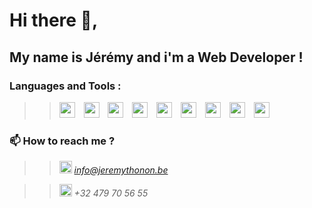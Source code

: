 Hi there 👋,  
============
My name is Jérémy and i'm a Web Developer !
-----------


### Languages and Tools :

>> <img width="25px" style="padding-right:10px" src="https://api.iconify.design/logos:visual-studio-code.svg"> <img width="25px" style="padding-right:10px" src="https://api.iconify.design/vscode-icons:file-type-html.svg"> <img width="25px" style="padding-right:10px" src="https://api.iconify.design/vscode-icons:file-type-css.svg">  <img width="25px" style="padding-right:10px" src="https://api.iconify.design/logos:javascript.svg"> <img width="25px" style="padding-right:10px" src="https://api.iconify.design/logos:mysql.svg"> <img width="25px" style="padding-right:10px" src="https://api.iconify.design/vscode-icons:file-type-node.svg"> <img width="25px" style="padding-right:10px" src="https://api.iconify.design/vscode-icons:file-type-mongo.svg"> <img width="25px" style="padding-right:10px" src="https://api.iconify.design/vscode-icons:file-type-vue.svg"> <img width="25px" style="padding-right:10px" src="https://api.iconify.design/logos:sass.svg">





### 📫 How to reach me ?  

>> <img width="20" src="file:///Users/jeremythonon/Downloads/mailgun-icon.svg"> *<a href="mailto:info@jeremythonon.be"> info@jeremythonon.be</a>*

>> <img width="20" src="https://api.iconify.design/noto-v1:telephone-receiver.svg"> *+32 479 70 56 55*


